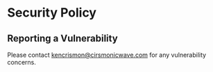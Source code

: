 # Security Policy

## Reporting a Vulnerability

Please contact <kencrismon@cirsmonicwave.com> for any vulnerability concerns.

